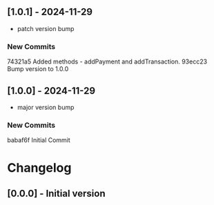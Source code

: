 ## [1.0.1] - 2024-11-29
- patch version bump

### New Commits
74321a5 Added methods - addPayment and addTransaction.
93ecc23 Bump version to  1.0.0

## [1.0.0] - 2024-11-29
- major version bump

### New Commits
babaf6f Initial Commit

# Changelog

## [0.0.0] - Initial version
